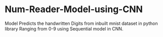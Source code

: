 # Num-Reader-Model-using-CNN
Model Predicts the handwritten Digits from inbuilt mnist dataset in python library Ranging from 0-9 using Sequential model in CNN.
